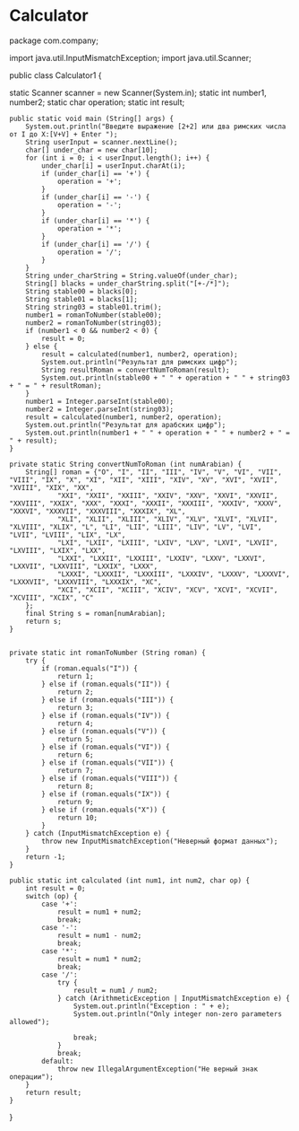 # Calculator
package com.company;

import java.util.InputMismatchException;
import java.util.Scanner;

 public class Calculator1 {

   static Scanner scanner = new Scanner(System.in);
    static int number1, number2;
    static char operation;
    static int result;

    public static void main (String[] args) {
        System.out.println("Введите выражение [2+2] или два римских числа от I до X:[V+V] + Enter ");
        String userInput = scanner.nextLine();
        char[] under_char = new char[10];
        for (int i = 0; i < userInput.length(); i++) {
            under_char[i] = userInput.charAt(i);
            if (under_char[i] == '+') {
                operation = '+';
            }
            if (under_char[i] == '-') {
                operation = '-';
            }
            if (under_char[i] == '*') {
                operation = '*';
            }
            if (under_char[i] == '/') {
                operation = '/';
            }
        }
        String under_charString = String.valueOf(under_char);
        String[] blacks = under_charString.split("[+-/*]");
        String stable00 = blacks[0];
        String stable01 = blacks[1];
        String string03 = stable01.trim();
        number1 = romanToNumber(stable00);
        number2 = romanToNumber(string03);
        if (number1 < 0 && number2 < 0) {
            result = 0;
        } else {
            result = calculated(number1, number2, operation);
            System.out.println("Результат для римских цифр");
            String resultRoman = convertNumToRoman(result);
            System.out.println(stable00 + " " + operation + " " + string03 + " = " + resultRoman);
        }
        number1 = Integer.parseInt(stable00);
        number2 = Integer.parseInt(string03);
        result = calculated(number1, number2, operation);
        System.out.println("Результат для арабских цифр");
        System.out.println(number1 + " " + operation + " " + number2 + " = " + result);
    }

    private static String convertNumToRoman (int numArabian) {
        String[] roman = {"O", "I", "II", "III", "IV", "V", "VI", "VII", "VIII", "IX", "X", "XI", "XII", "XIII", "XIV", "XV", "XVI", "XVII", "XVIII", "XIX", "XX",
                "XXI", "XXII", "XXIII", "XXIV", "XXV", "XXVI", "XXVII", "XXVIII", "XXIX", "XXX", "XXXI", "XXXII", "XXXIII", "XXXIV", "XXXV", "XXXVI", "XXXVII", "XXXVIII", "XXXIX", "XL",
                "XLI", "XLII", "XLIII", "XLIV", "XLV", "XLVI", "XLVII", "XLVIII", "XLIX", "L", "LI", "LII", "LIII", "LIV", "LV", "LVI", "LVII", "LVIII", "LIX", "LX",
                "LXI", "LXII", "LXIII", "LXIV", "LXV", "LXVI", "LXVII", "LXVIII", "LXIX", "LXX",
                "LXXI", "LXXII", "LXXIII", "LXXIV", "LXXV", "LXXVI", "LXXVII", "LXXVIII", "LXXIX", "LXXX",
                "LXXXI", "LXXXII", "LXXXIII", "LXXXIV", "LXXXV", "LXXXVI", "LXXXVII", "LXXXVIII", "LXXXIX", "XC",
                "XCI", "XCII", "XCIII", "XCIV", "XCV", "XCVI", "XCVII", "XCVIII", "XCIX", "C"
        };
        final String s = roman[numArabian];
        return s;
    }


    private static int romanToNumber (String roman) {
        try {
            if (roman.equals("I")) {
                return 1;
            } else if (roman.equals("II")) {
                return 2;
            } else if (roman.equals("III")) {
                return 3;
            } else if (roman.equals("IV")) {
                return 4;
            } else if (roman.equals("V")) {
                return 5;
            } else if (roman.equals("VI")) {
                return 6;
            } else if (roman.equals("VII")) {
                return 7;
            } else if (roman.equals("VIII")) {
                return 8;
            } else if (roman.equals("IX")) {
                return 9;
            } else if (roman.equals("X")) {
                return 10;
            }
        } catch (InputMismatchException e) {
            throw new InputMismatchException("Неверный формат данных");
        }
        return -1;
    }

    public static int calculated (int num1, int num2, char op) {
        int result = 0;
        switch (op) {
            case '+':
                result = num1 + num2;
                break;
            case '-':
                result = num1 - num2;
                break;
            case '*':
                result = num1 * num2;
                break;
            case '/':
                try {
                    result = num1 / num2;
                } catch (ArithmeticException | InputMismatchException e) {
                    System.out.println("Exception : " + e);
                    System.out.println("Only integer non-zero parameters allowed");

                    break;
                }
                break;
            default:
                throw new IllegalArgumentException("Не верный знак операции");
        }
        return result;
    }
}
